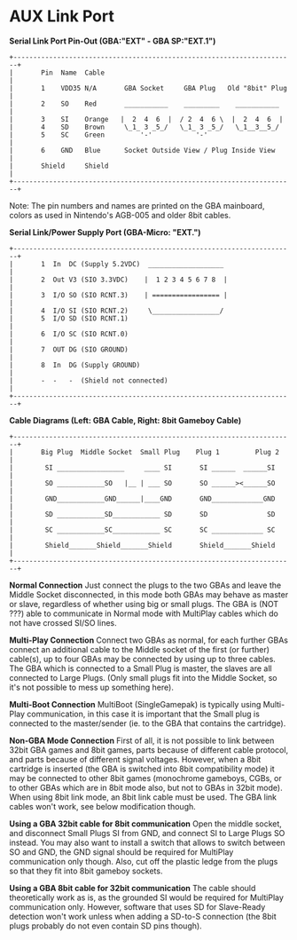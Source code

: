 # AUX Link Port


**Serial Link Port Pin-Out (GBA:\"EXT\" - GBA SP:\"EXT.1\")**

```
+-----------------------------------------------------------------------+
|       Pin  Name  Cable                                                |
|       1    VDD35 N/A       GBA Socket     GBA Plug   Old "8bit" Plug  |
|       2    SO    Red       ___________    _________    ___________    |
|       3    SI    Orange   |  2  4  6  |  / 2  4  6 \  |  2  4  6  |   
|       4    SD    Brown     \_1_ 3 _5_/   \_1_ 3 _5_/   \_1__3__5_/    
|       5    SC    Green         '-'           '-'                      |
|       6    GND   Blue      Socket Outside View / Plug Inside View     |
|       Shield     Shield                                               |
+-----------------------------------------------------------------------+
```

Note: The pin numbers and names are printed on the GBA mainboard, colors
as used in Nintendo\'s AGB-005 and older 8bit cables.

**Serial Link/Power Supply Port (GBA-Micro: \"EXT.\")**

```
+-----------------------------------------------------------------------+
|       1  In  DC (Supply 5.2VDC)  ___________________                  |
|       2  Out V3 (SIO 3.3VDC)    |  1 2 3 4 5 6 7 8  |                 |
|       3  I/O SO (SIO RCNT.3)    | ================= |                 |
|       4  I/O SI (SIO RCNT.2)     \_________________/                  
|       5  I/O SD (SIO RCNT.1)                                          |
|       6  I/O SC (SIO RCNT.0)                                          |
|       7  OUT DG (SIO GROUND)                                          |
|       8  In  DG (Supply GROUND)                                       |
|       -  -   -  (Shield not connected)                                |
+-----------------------------------------------------------------------+
```


**Cable Diagrams (Left: GBA Cable, Right: 8bit Gameboy Cable)**

```
+-----------------------------------------------------------------------+
|       Big Plug  Middle Socket  Small Plug    Plug 1         Plug 2    |
|        SI _________________     ____ SI       SI ______  ______SI     |
|        SO ____________SO   |__ | ___ SO       SO ______><______SO     |
|        GND____________GND______|____GND       GND_____________GND     |
|        SD ____________SD____________ SD       SD               SD     |
|        SC ____________SC____________ SC       SC _____________ SC     |
|        Shield_______Shield_______Shield       Shield_______Shield     |
+-----------------------------------------------------------------------+
```


**Normal Connection**
Just connect the plugs to the two GBAs and leave the Middle Socket
disconnected, in this mode both GBAs may behave as master or slave,
regardless of whether using big or small plugs.
The GBA is (NOT ???) able to communicate in Normal mode with MultiPlay
cables which do not have crossed SI/SO lines.

**Multi-Play Connection**
Connect two GBAs as normal, for each further GBAs connect an additional
cable to the Middle socket of the first (or further) cable(s), up to
four GBAs may be connected by using up to three cables.
The GBA which is connected to a Small Plug is master, the slaves are all
connected to Large Plugs. (Only small plugs fit into the Middle Socket,
so it\'s not possible to mess up something here).

**Multi-Boot Connection**
MultiBoot (SingleGamepak) is typically using Multi-Play communication,
in this case it is important that the Small plug is connected to the
master/sender (ie. to the GBA that contains the cartridge).

**Non-GBA Mode Connection**
First of all, it is not possible to link between 32bit GBA games and
8bit games, parts because of different cable protocol, and parts because
of different signal voltages.
However, when a 8bit cartridge is inserted (the GBA is switched into
8bit compatibility mode) it may be connected to other 8bit games
(monochrome gameboys, CGBs, or to other GBAs which are in 8bit mode
also, but not to GBAs in 32bit mode).
When using 8bit link mode, an 8bit link cable must be used. The GBA link
cables won\'t work, see below modification though.

**Using a GBA 32bit cable for 8bit communication**
Open the middle socket, and disconnect Small Plugs SI from GND, and
connect SI to Large Plugs SO instead. You may also want to install a
switch that allows to switch between SO and GND, the GND signal should
be required for MultiPlay communication only though.
Also, cut off the plastic ledge from the plugs so that they fit into
8bit gameboy sockets.

**Using a GBA 8bit cable for 32bit communication**
The cable should theoretically work as is, as the grounded SI would be
required for MultiPlay communication only. However, software that uses
SD for Slave-Ready detection won\'t work unless when adding a SD-to-S
connection (the 8bit plugs probably do not even contain SD pins
though).



